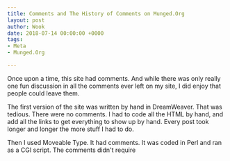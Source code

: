 ```yaml
---
title: Comments and The History of Comments on Munged.Org
layout: post
author: Wook
date: 2018-07-14 00:00:00 +0000
tags:
- Meta
- Munged.Org

---
```

Once upon a time, this site had comments.  And while there was only really one fun discussion in all the comments ever left on my site, I did enjoy that people could leave them.

The first version of the site was written by hand in DreamWeaver.  That was tedious.  There were no comments.  I had to code all the HTML by hand, and add all the links to get everything to show up by hand.  Every post took longer and longer the more stuff I had to do.

Then I used Moveable Type.  It had comments.  It was coded in Perl and ran as a CGI script.  The comments didn't require 